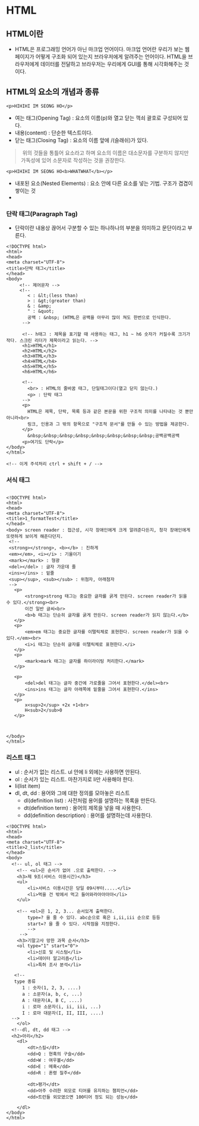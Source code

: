 # HTML

## HTML이란
- HTML은 프로그래밍 언어가 아닌 마크업 언어이다. 마크업 언어란 우리가 보는 웹페이지가 어떻게 구조화 되어 있는지
	브라우저에게 알려주는 언어이다. HTML을 브라우저에게 데이터를 전달하고 브라우저는 우리에게 GUI를 통해 시각화해주는 것이다.
  
## HTML의 요소의 개념과 종류
```
<p>HIHIHI IM SEONG HO</p>
```
- 여는 태그(Opening Tag) : 요소의 이름(p)와 열고 닫는 꺽쇠 괄호로 구성되어 있다.
- 내용(content) : 단순한 텍스트이다.
- 닫는 태그(Closing Tag) : 요소의 이름 앞에 /(슬래쉬)가 있다.
> &nbsp;위의 것들을 통틀어 요소라고 하며 요소의 이름은 대소문자를 구분하지 않지만 가독성에 있어 소문자로 작성하는 것을 권장한다.


```
<p>HIHIHI IM SEONG HO<b>WHATWHAT</b></p>
```
- 내포된 요소(Nested Elements) : 요소 안에 다른 요소를 넣는 기법. 구조가 겹겹이 쌓이는 것
- 
### 단락 태그(Paragraph Tag) 
-  단락이란 내용상 끊어서 구분할 수 있는 하나하나의 부분을 의미하고 문단이라고 부른다.
  
```
<!DOCTYPE html>
<html>
<head>
<meta charset="UTF-8">
<title>단락 태그</title>
</head>
<body>
	 <!-- 제어문자 -->
	 <!--
	 	< : &lt;(less than)
	 	> : &gt;(greater than)
	  	& : &amp;
	  	" : &quot;
	  	공백 : &nbsp; (HTML은 공백을 아무리 많이 쳐도 한번으로 인식한다.
	  -->
	  
	  <!-- h태그 : 제목을 표기할 때 사용하는 태그, h1 ~ h6 숫자가 커질수록 크기가 작다. 스크린 리더가 제목이라고 읽는다. -->
	  <h1>HTML</h1>
	  <h2>HTML</h2>
	  <h3>HTML</h3>
	  <h4>HTML</h4>
	  <h5>HTML</h5>
	  <h6>HTML</h6>
	  
	  <!-- 
	  	<br> : HTML의 줄바꿈 태그, 단일태그이다(열고 닫지 않는다.) 
	  	<p> : 단락 태그 	
	  -->
	  <p>
	  	HTML은 제목, 단락, 목록 등과 같은 본문을 위한 구조적 의미를 나타내는 것 뿐만 아니라<br>
	  	링크, 인용과 그 밖의 항목으로 "구조적 문서"를 만들 수 있는 방법을 제공한다.
	  </p>
	  	&nbsp;&nbsp;&nbsp;&nbsp;&nbsp;&nbsp;&nbsp;&nbsp;공백공백공백
	  <p>여기도 단락</p> 
</body>
</html>

<!-- 이게 주석처리 ctrl + shift + / -->
```

### 서식 태그
 ```

<!DOCTYPE html>
<html>
<head>
<meta charset="UTF-8">
<title>1_formatTest</title>
</head>
<body> screen reader : 접근성, 시각 장애인에게 크게 알려준다든지, 청각 장애인에게 또렷하게 보이게 해준다던지. 
  <!--
  <strong></strong>, <b></b> : 진하게
  <em></em>, <i></i> : 기울이기
  <mark></mark> : 형광
  <del></del> : 글자 가운데 줄
  <ins></ins> : 밑줄
  <sup></sup>, <sub></sub> : 위첨자, 아래첨자
  -->
	<p>
		<strong>strong 태그는 중요한 글자를 굵게 만든다. screen reader가 읽을 수 있다.</strong><br>
		이건 일반 글씨<br>
		<b>b 태그는 단순히 글자를 굵게 만든다. screen reader가 읽지 않는다.</b>
	</p>
	<p>
		<em>em 태그는 중요한 글자를 이탤릭체로 표현한다. screen reader가 읽을 수 있다.</em><br>
		<i>i 태그는 단순히 글자를 이탤릭체로 표현한다.</i>
	</p>
	<p>
		<mark>mark 태그는 글자를 하이라이팅 처리한다.</mark>
	</p>
	
	<p>
		<del>del 태그는 글자 중간에 가로줄을 그어서 표현한다.</del><br>
		<ins>ins 태그는 글자 아래쪽에 밑줄을 그어서 표현한다.</ins>
	</p>
	<p>
		x<sup>2</sup> +2x +1<br>
		H<sub>2</sub>0
	</p>



</body>
</html>
```
  

     
### 리스트 태그 
- ul : 순서가 없는 리스트. ul 안에 li 외에는 사용하면 안된다.
- ol : 순서가 있는 리스트. 마찬가지로 li만 사용해야 한다.
- li(list item) 
- dl, dt, dd : 용어와 그에 대한 정의를 모아놓은 리스트
   - dl(definition list) : 사전처럼 용어를 설명하는 목록을 만든다.
   - dt(definition term) : 용어의 제목을 넣을 때 사용한다.
   - dd(definition description) : 용어를 설명하는데 사용한다.

```
<!DOCTYPE html>
<html>
<head>
<meta charset="UTF-8">
<title>2_list</title>
</head>
<body>
  <!-- ul, ol 태그 -->
	<!-- <ul>은 순서가 없어 .으로 출력한다. -->
	<h3>제 9조(서비스 이용시간)</h3>
	<ul>
		<li>서비스 이용시간은 당일 09시부터.....</li>
		<li>먹을 건 밖에서 먹고 들어와라아아아아</li>
	</ul>
	
	<!-- <ol>은 1, 2, 3... 순서있게 출력한다.
		type=? 을 줄 수 있다. abc순으로 혹은 i,ii,iii 순으로 등등
		start=? 을 줄 수 있다. 시작점을 지정한다.
		-->
	 -->
	<h3>기말고사 망한 과목 순서</h3>
	<ol type="1" start="0">
		<li>신호 및 시스텀</li>
		<li>데이터 알고리즘</li>
		<li>특허 조사 분석</li>
    
   <!--
   type 종류
      1 : 숫자(1, 2, 3, ....)
      a : 소문자(a, b, c, ...)
      A : 대문자(A, B C, ....)
      i : 로마 소문자(i, ii, iii, ...)
      I : 로마 대문자(I, II, III, ....)
  -->
	</ol>
  <!--dl, dt, dd 태그 -->
  <h2>아리</h2>
	<dl>
		<dt>스킬</dt>
		<dd>Q : 현혹의 구슬</dd>	
		<dd>W : 여우볼</dd>	
		<dd>E : 메혹</dd>	
		<dd>R : 혼령 질주</dd>
		
		<dt>평가</dt>
		<dd>아주 수려한 외모로 티어를 유지하는 챔피언</dd>
		<dd>트런들 외모였으면 100티어 정도 되는 성능</dd>
			
	</dl>
</body>
</html>
```

